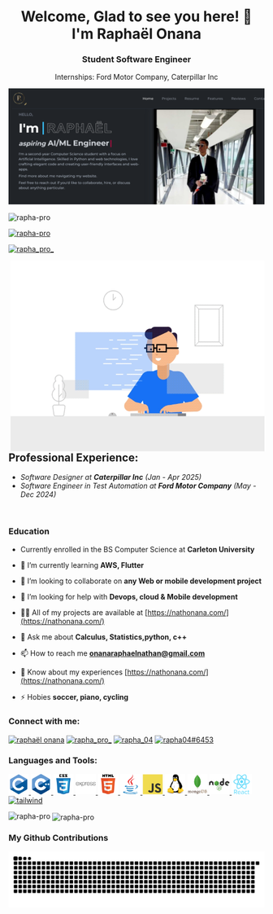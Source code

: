 <h1 align="center">Welcome, Glad to see you here! 🎉 I'm Raphaël Onana</h1>
<h3 align="center">Student Software Engineer</h3>
<p align="center">Internships: Ford Motor Company, Caterpillar Inc </p>

<a align="left" href="https://nathonana.com/"> <img src="https://github.com/rapha-pro/rapha-pro/blob/7f3086bf95063fee5764589f918e4317abcc57b9/background.png" > </a>

<p align="left"> <img src="https://komarev.com/ghpvc/?username=rapha-pro&label=Profile%20views&color=0e75b6&style=flat" alt="rapha-pro" /> </p>

<p align="left"> <a href="https://github.com/ryo-ma/github-profile-trophy"><img src="https://github-profile-trophy.vercel.app/?username=rapha-pro" alt="rapha-pro" /></a> </p>

<p align="left"> <a href="https://twitter.com/rapha_pro_" target="blank"><img src="https://img.shields.io/twitter/follow/rapha_pro_?logo=twitter&style=for-the-badge" alt="rapha_pro_" /></a> </p>

<img align="right" width="500" alt="coding" src="https://github.com/rapha-pro/rapha-pro/blob/87ce6588128cb47173078b574f1974a8be5f78a7/programming.gif" />

<br/>

## Professional Experience:
- *Software Designer at **Caterpillar Inc** (Jan - Apr 2025)*
- *Software Engineer in Test Automation at **Ford Motor Company** (May - Dec 2024)*
 
<br>

  ### Education
- Currently enrolled in the BS Computer Science at **Carleton University**

- 🌱 I’m currently learning **AWS, Flutter**

- 👯 I’m looking to collaborate on **any Web or mobile development project**

- 🤝 I’m looking for help with **Devops, cloud & Mobile development**

- 👨‍💻 All of my projects are available at [https://nathonana.com/](https://nathonana.com/)

- 💬 Ask me about **Calculus, Statistics,python, c++**

- 📫 How to reach me **onanaraphaelnathan@gmail.com**

- 📄 Know about my experiences [https://nathonana.com/](https://nathonana.com/)

- ⚡ Hobies **soccer, piano, cycling**

<h3 align="left">Connect with me:</h3>
<p align="left">
<a href="https://linkedin.com/in/raphaël onana" target="blank"><img align="center" src="https://raw.githubusercontent.com/rahuldkjain/github-profile-readme-generator/master/src/images/icons/Social/linked-in-alt.svg" alt="raphaël onana" height="30" width="40" /></a>
<a href="https://twitter.com/rapha_pro_" target="blank"><img align="center" src="https://raw.githubusercontent.com/rahuldkjain/github-profile-readme-generator/master/src/images/icons/Social/twitter.svg" alt="rapha_pro_" height="30" width="40" /></a>
<a href="https://www.leetcode.com/rapha_04" target="blank"><img align="center" src="https://raw.githubusercontent.com/rahuldkjain/github-profile-readme-generator/master/src/images/icons/Social/leet-code.svg" alt="rapha_04" height="30" width="40" /></a>
<a href="https://discord.gg/rapha04#6453" target="blank"><img align="center" src="https://raw.githubusercontent.com/rahuldkjain/github-profile-readme-generator/master/src/images/icons/Social/discord.svg" alt="rapha04#6453" height="30" width="40" /></a>
</p>

<h3 align="left">Languages and Tools:</h3>
<p align="left"> <a href="https://www.cprogramming.com/" target="_blank" rel="noreferrer"> <img src="https://raw.githubusercontent.com/devicons/devicon/master/icons/c/c-original.svg" alt="c" width="40" height="40"/> </a> <a href="https://www.w3schools.com/cpp/" target="_blank" rel="noreferrer"> <img src="https://raw.githubusercontent.com/devicons/devicon/master/icons/cplusplus/cplusplus-original.svg" alt="cplusplus" width="40" height="40"/> </a> <a href="https://www.w3schools.com/css/" target="_blank" rel="noreferrer"> <img src="https://raw.githubusercontent.com/devicons/devicon/master/icons/css3/css3-original-wordmark.svg" alt="css3" width="40" height="40"/> </a> <a href="https://expressjs.com" target="_blank" rel="noreferrer"> <img src="https://raw.githubusercontent.com/devicons/devicon/master/icons/express/express-original-wordmark.svg" alt="express" width="40" height="40"/> </a> <a href="https://www.w3.org/html/" target="_blank" rel="noreferrer"> <img src="https://raw.githubusercontent.com/devicons/devicon/master/icons/html5/html5-original-wordmark.svg" alt="html5" width="40" height="40"/> </a> <a href="https://www.java.com" target="_blank" rel="noreferrer"> <img src="https://raw.githubusercontent.com/devicons/devicon/master/icons/java/java-original.svg" alt="java" width="40" height="40"/> </a> <a href="https://developer.mozilla.org/en-US/docs/Web/JavaScript" target="_blank" rel="noreferrer"> <img src="https://raw.githubusercontent.com/devicons/devicon/master/icons/javascript/javascript-original.svg" alt="javascript" width="40" height="40"/> </a> <a href="https://www.linux.org/" target="_blank" rel="noreferrer"> <img src="https://raw.githubusercontent.com/devicons/devicon/master/icons/linux/linux-original.svg" alt="linux" width="40" height="40"/> </a> <a href="https://www.mongodb.com/" target="_blank" rel="noreferrer"> <img src="https://raw.githubusercontent.com/devicons/devicon/master/icons/mongodb/mongodb-original-wordmark.svg" alt="mongodb" width="40" height="40"/> </a> <a href="https://nodejs.org" target="_blank" rel="noreferrer"> <img src="https://raw.githubusercontent.com/devicons/devicon/master/icons/nodejs/nodejs-original-wordmark.svg" alt="nodejs" width="40" height="40"/> </a> <a href="https://reactjs.org/" target="_blank" rel="noreferrer"> <img src="https://raw.githubusercontent.com/devicons/devicon/master/icons/react/react-original-wordmark.svg" alt="react" width="40" height="40"/> </a> <a href="https://tailwindcss.com/" target="_blank" rel="noreferrer"> <img src="https://www.vectorlogo.zone/logos/tailwindcss/tailwindcss-icon.svg" alt="tailwind" width="40" height="40"/> </a> </p>

<p><img align="left" src="https://github-readme-stats.vercel.app/api/top-langs?username=rapha-pro&show_icons=true&locale=en&layout=compact" alt="rapha-pro" /></p>

<p>&nbsp;<img align="center" src="https://github-readme-stats.vercel.app/api?username=rapha-pro&show_icons=true&locale=en" alt="rapha-pro" /></p>

### My Github Contributions
![Snake animation](https://github.com/rapha-pro/rapha-pro/blob/output/github-contribution-grid-snake.svg)
